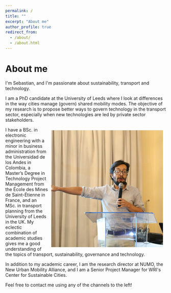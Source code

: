 ```yaml
---
permalink: /
title: ""
excerpt: "About me"
author_profile: true
redirect_from: 
  - /about/
  - /about.html
---
```

About me
======
I'm Sebastian, and I'm passionate about sustainability, transport and technology.

I am a PhD candidate at the University of Leeds where I look at differences in the way cities manage (govern) shared mobility modes. The objective of my research is to propose better ways to govern technology in the transport sector, especially when new technologies are led by private sector stakeholders.

<img align="right" width="350" style="padding: 10px; float: right;" src="images/profile.png">

I have a BSc. in electronic engineering with a minor in business administration from the Universidad de los Andes in Colombia, a Master’s Degree in Technology Project Management from the École des Mines de Saint-Étienne in France, and an MSc. in transport planning from the University of Leeds in the UK. My eclectic combination of academic studies gives me a good understanding of the topics of transport, sustainability, governance and technology.

In addition to my academic career, I am the research director at NUMO, the New Urban Mobility Alliance, and I am a Senior Project Manager for WRI's Center for Sustainable Cities.

Feel free to contact me using any of the channels to the left! 
